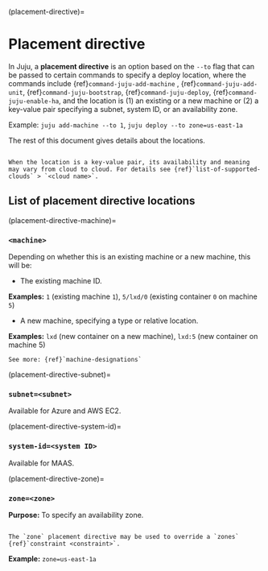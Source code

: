 (placement-directive)=
# Placement directive

<!--TO DOCS MAINTAINERS:
To retrieve info about the keys, grep the `provider` directory in the code for `placement` (case insensitive); find all the providers that match; and go to each of those providers' `parsePlacement` method and look at the code. For example, here's the ec2 one: https://github.com/juju/juju/blob/137a772ed339b73b856e9adc0a5624976c2890b2/provider/ec2/environ.go#L389 (note the switch statement with two cases, `zone` and `subnet`). Then follow a couple of the functions through to get further details (e.g., about the ec2 subset query).
--->

<!--  See also: {ref}`Binding <binding>`, {ref}`Constraint <constraint>`-->

In Juju, a **placement directive** is an option based on the `--to` flag that can be passed to certain commands to specify a deploy location, where the commands include {ref}`command-juju-add-machine` ,  {ref}`command-juju-add-unit`,  {ref}`command-juju-bootstrap`,  {ref}`command-juju-deploy`,  {ref}`command-juju-enable-ha`, and the location is  (1) an existing or a new machine or (2) a key-value pair specifying a subnet, system ID, or an availability zone.

Example: `juju add-machine --to 1`, `juju deploy --to zone=us-east-1a`

The rest of this document gives details about the locations.

<!-- where the zone key may be used to override a `zones` {ref}`constraint <constraint>`.  -->

```{caution}

When the location is a key-value pair, its availability and meaning may vary from cloud to cloud. For details see {ref}`list-of-supported-clouds` > `<cloud name>`.

```

## List of placement directive locations

(placement-directive-machine)=
### `<machine>`

Depending on whether this is an existing machine or a new machine, this will be:

- The existing machine ID.

**Examples:** `1` (existing machine `1`),  `5/lxd/0` (existing container `0` on machine `5`)

- A new machine, specifying a type or relative location.

**Examples:** `lxd` (new container on a new machine), `lxd:5` (new container on machine 5)

```{ibnote}
See more: {ref}`machine-designations`
```

(placement-directive-subnet)=
### `subnet=<subnet>`

<!--**Value:** The name of the subnet.-->

Available for Azure and AWS EC2.

(placement-directive-system-id)=
### `system-id=<system ID>`

<!--**Value:** The system id.-->

Available for MAAS.

(placement-directive-zone)=
### `zone=<zone>`

<!--**Value:** The name of the availability zone.-->

**Purpose:** To specify an availability zone.

```{important}

The `zone` placement directive may be used to override a `zones` {ref}`constraint <constraint>`.

```

**Example:** `zone=us-east-1a`

<!--

|key|value|Notes|
| --- | --- | --- |
|<a href="#heading--subnet"><h4 id="heading--subnet">`subnet`</h4></a>|`<subnet-name>`|If the query looks like a CIDR, then we will match subnets with the same CIDR. If it follows the syntax of a "subnet-XXXX" then we will match the Subnet ID. Everything else is just matched as a Name. <p> Available for Azure and AWS EC2.|
|<a href="#heading--system-id"><h4 id="heading--system-id">`system-id`</h4></a>|`<system-id>`| Available for MAAS. |
|<a href="#heading--zone"><h4 id="heading--zone">`zone`</h4></a>|`<availability-zone>`|If there's no '=' delimiter, assume it's a node name. <p> Available for Amazon AWS EC2, Google GCE, LXD, MAAS, OpenStack, VMware vSphere. <p> Can also be used as a {ref}`constraint <constraint>`. If used together, the placement directive takes precedence. </p> |

-->

<!-- For reference, I found these by grepping the `provider` directory in the code for `placement` (case insensitive), then finding all the providers that matched. Then going to each of those providers' `parsePlacement` method and looking at the code. For example, here's the ec2 one: https://github.com/juju/juju/blob/137a772ed339b73b856e9adc0a5624976c2890b2/provider/ec2/environ.go#L389 (note the switch statement with two cases, `zone` and `subnet`). Then I followed a couple of the functions through to get for example that comment about ec2 subset query.

azure:
    subnet: <subnet name>

ec2:
    zone: <availability zone>

    // If the query looks
    // like a CIDR, then we will match subnets with the same CIDR. If it follows
    // the syntax of a "subnet-XXXX" then we will match the Subnet ID. Everything
    // else is just matched as a Name.
    subnet: <subnet query>

gce:
    zone: <availability zone>

lxd:
    // If there's no '=' delimiter, assume it's a node name.

    zone: <availability zone>

maas:
    // If there's no '=' delimiter, assume it's a node name.

    zone: <availability zone>

    system-id: <system id>

openstack:
    zone: <availability zone>

vsphere:
    zone: <availability zone>

-->

<!--
flag with the syntax `--to` that can be passed to certain commands to specify a location---the argument of the flag.

 specifies which unit to deploy an application to. Commonly used to deploy multiple applications in the same unit.


bootstrap --to

| command| `--to` argument |
|--|--|
| `bootstrap`, `deploy`, `add-machine` | zone, machine, instance, subnet |
| `deploy`, `add-unit`, `enable-ha`|  deployed machines|


2 cases:

1. with deploy and add-machine: for the purpose of provisioning a machine to be used. The argument of the placement directive is a zone, machine, instance (only MAAS), subnet (only AWS, GCE, Azure)


2. with deploy, add-unit and enable-ha: choosing which deployed machines you want to target. Argument is a machine ID.

Placement directives may vary by provider. In contrast, constraints do not. >> ACTUALLY, NOT TRUE

PD are instantaneous. Constraints designed to be for a set of things, they will apply to any new entity from that moment onward.

Constraint vs. binding: Bindings imply a space constraint. You're forcing anyone who's entering into a relation with you to have the same space constraint.
-->
